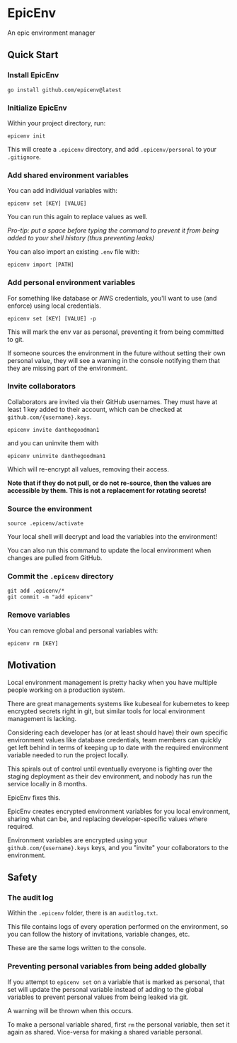 # EpicEnv

An epic environment manager

## Quick Start

### Install EpicEnv

```
go install github.com/epicenv@latest
```

### Initialize EpicEnv

Within your project directory, run:

```
epicenv init
```

This will create a `.epicenv` directory, and add `.epicenv/personal` to your `.gitignore`.

### Add shared environment variables

You can add individual variables with:

```
epicenv set [KEY] [VALUE]
```

You can run this again to replace values as well.

_Pro-tip: put a space before typing the command to prevent it from being added to your shell history (thus preventing leaks)_

You can also import an existing `.env` file with:

```
epicenv import [PATH]
```

### Add personal environment variables

For something like database or AWS credentials, you'll want to use (and enforce) using local credentials.

```
epicenv set [KEY] [VALUE] -p
```

This will mark the env var as personal, preventing it from being committed to git.

If someone sources the environment in the future without setting their own personal value, they will see a warning in the console notifying them that they are missing part of the environment.

### Invite collaborators

Collaborators are invited via their GitHub usernames.  They must have at least 1 key added to their account, which can be checked at `github.com/{username}.keys`.

```
epicenv invite danthegoodman1
```

and you can uninvite them with

```
epicenv uninvite danthegoodman1
```

Which will re-encrypt all values, removing their access.

**Note that if they do not pull, or do not re-source, then the values are accessible by them. This is not a replacement for rotating secrets!**

### Source the environment

```
source .epicenv/activate
```

Your local shell will decrypt and load the variables into the environment!

You can also run this command to update the local environment when changes are pulled from GitHub.

### Commit the `.epicenv` directory

```
git add .epicenv/*
git commit -m "add epicenv"
```

### Remove variables

You can remove global and personal variables with:

```
epicenv rm [KEY]
```

## Motivation

Local environment management is pretty hacky when you have multiple people working on a production system.

There are great managements systems like kubeseal for kubernetes to keep encrypted secrets right in git, but similar tools for local environment management is lacking.

Considering each developer has (or at least should have) their own specific environment values like database credentials, team members can quickly get left behind in terms of keeping up to date with the required environment variable needed to run the project locally.

This spirals out of control until eventually everyone is fighting over the staging deployment as their dev environment, and nobody has run the service locally in 8 months.

EpicEnv fixes this.

EpicEnv creates encrypted environment variables for you local environment, sharing what can be, and replacing developer-specific values where required.

Environment variables are encrypted using your `github.com/{username}.keys` keys, and you "invite" your collaborators to the environment.

## Safety

### The audit log

Within the `.epicenv` folder, there is an `auditlog.txt`.

This file contains logs of every operation performed on the environment, so you can follow the history of invitations, variable changes, etc.

These are the same logs written to the console.

### Preventing personal variables from being added globally

If you attempt to `epicenv set` on a variable that is marked as personal, that set will update the personal variable instead of adding to the global variables to prevent personal values from being leaked via git.

A warning will be thrown when this occurs.

To make a personal variable shared, first `rm` the personal variable, then set it again as shared. Vice-versa for making a shared variable personal.